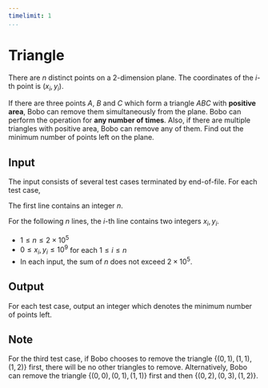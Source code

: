 ```yaml
---
timelimit: 1
...
```


# Triangle

There are $n$ distinct points on a 2-dimension plane. The coordinates of the $i$-th point is $(x_i, y_i)$.

If there are three points $A$, $B$ and $C$ which form a triangle $ABC$ with **positive area**, Bobo can remove them simultaneously from the plane. Bobo can perform the operation for **any number of times**. Also, if there are multiple triangles with positive area, Bobo can remove any of them. Find out the minimum number of points left on the plane.

## Input

The input consists of several test cases terminated by end-of-file. For each test case,

The first line contains an integer $n$.

For the following $n$ lines, the $i$-th line contains two integers $x_i, y_i$.

* $1 \leq n \leq 2 \times 10^5$
* $0 \leq x_i, y_i \leq 10^9$ for each $1 \leq i \leq n$
* In each input, the sum of $n$ does not exceed $2 \times 10^5$.

## Output

For each test case, output an integer which denotes the minimum number of points left.

<!--SAMPLES-->

## Note

For the third test case, if Bobo chooses to remove the triangle $\{(0, 1), (1, 1), (1, 2)\}$ first, there will be no other triangles to remove. Alternatively, Bobo can remove the triangle $\{(0, 0), (0, 1), (1, 1)\}$ first and then $\{(0, 2), (0, 3), (1, 2)\}$.
